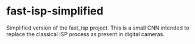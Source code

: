 # fast-isp-simplified
Simplified version of the fast_isp project. This is a small CNN intended to replace the classical ISP process as present in digital cameras.
